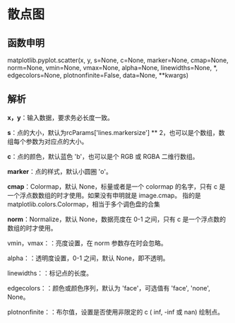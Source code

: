 # **散点图**

## **函数申明**

matplotlib.pyplot.scatter(x, y, s=None, c=None, marker=None, cmap=None, norm=None, vmin=None, vmax=None, alpha=None, linewidths=None, *, edgecolors=None, plotnonfinite=False, data=None, **kwargs)

## **解析**

**x，y**：输入数据，要求务必长度一致。

**s**：点的大小，默认为rcParams['lines.markersize'] ** 2，也可以是个数组，数组每个参数为对应点的大小。

**c**：点的颜色，默认蓝色 'b'，也可以是个 RGB 或 RGBA 二维行数组。

**marker**：点的样式，默认小圆圈 'o'。

**cmap**：Colormap，默认 None，标量或者是一个 colormap 的名字，只有 c 是一个浮点数数组的时才使用。如果没有申明就是 image.cmap。 指的是matplotlib.colors.Colormap，相当于多个调色盘的合集

**norm**：Normalize，默认 None，数据亮度在 0-1 之间，只有 c 是一个浮点数的数组的时才使用。

vmin，vmax：：亮度设置，在 norm 参数存在时会忽略。

alpha：：透明度设置，0-1 之间，默认 None，即不透明。

linewidths：：标记点的长度。

edgecolors：：颜色或颜色序列，默认为 'face'，可选值有 'face', 'none', None。

plotnonfinite：：布尔值，设置是否使用非限定的 c ( inf, -inf 或 nan) 绘制点。








